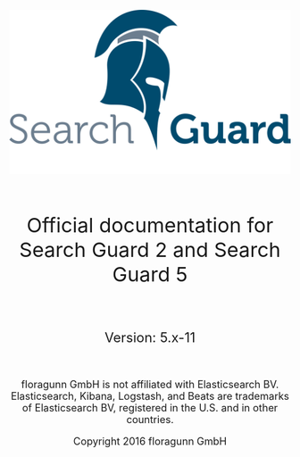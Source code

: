 <!---
Copryight 2016 floragunn GmbH
-->


![](images/sg.png)

<br />
<p align="center" style="font-size:36px;">
Official documentation for Search Guard 2 and Search Guard 5
</p>
<br />
<p align="center" style="font-size:24px;">
Version: 5.x-11
</p>
<br />
<p align="center" style="font-size:18px;">
floragunn GmbH is not affiliated with Elasticsearch BV. Elasticsearch, Kibana, Logstash, and Beats are trademarks of Elasticsearch BV, registered in the U.S. and in other countries.
</p>
<p align="center" style="font-size:18px;">
Copyright 2016 floragunn GmbH
</p>




